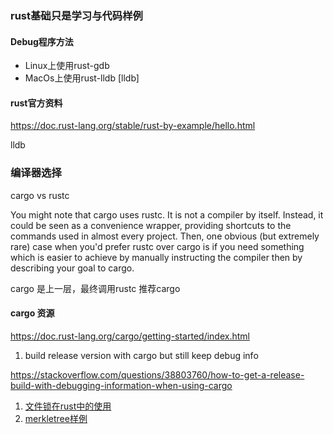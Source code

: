 ### rust基础只是学习与代码样例

#### Debug程序方法
+ Linux上使用rust-gdb 
+ MacOs上使用rust-lldb
[lldb]

#### rust官方资料
https://doc.rust-lang.org/stable/rust-by-example/hello.html

lldb 


### 编译器选择

cargo vs rustc

You might note that cargo uses rustc. It is not a compiler by itself. Instead, it could be seen as a convenience wrapper, providing shortcuts to the commands used in almost every project. Then, one obvious (but extremely rare) case when you'd prefer rustc over cargo is if you need something which is easier to achieve by manually instructing the compiler then by describing your goal to cargo.

cargo 是上一层，最终调用rustc
推荐cargo

#### cargo 资源
https://doc.rust-lang.org/cargo/getting-started/index.html

1. build release version with cargo but still keep debug info 

https://stackoverflow.com/questions/38803760/how-to-get-a-release-build-with-debugging-information-when-using-cargo



1. [文件锁在rust中的使用](notes/lockfile.md#rust中的样例)
2. [merkletree样例](notes/merkletree_notes.md)

